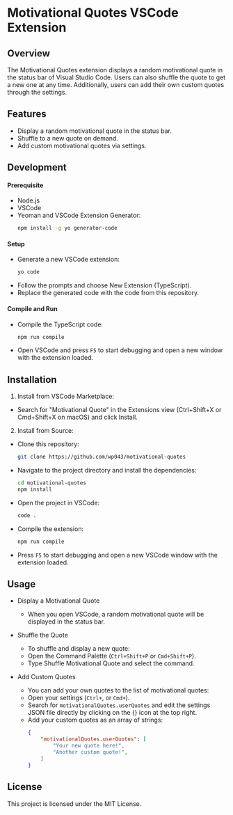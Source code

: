 # Motivational Quotes VSCode Extension

## Overview
The Motivational Quotes extension displays a random motivational quote in the status bar of Visual Studio Code. Users can also shuffle the quote to get a new one at any time. Additionally, users can add their own custom quotes through the settings.

## Features
- Display a random motivational quote in the status bar.
- Shuffle to a new quote on demand.
- Add custom motivational quotes via settings.

## Development
#### Prerequisite
* Node.js
* VSCode
* Yeoman and VSCode Extension Generator:
    ```sh
    npm install -g yo generator-code
    ```
#### Setup
* Generate a new VSCode extension:
    ``` sh
    yo code
    ```
* Follow the prompts and choose New Extension (TypeScript).
* Replace the generated code with the code from this repository.
#### Compile and Run
* Compile the TypeScript code:
    ```sh
    npm run compile
    ```
* Open VSCode and press `F5` to start debugging and open a new window with the extension loaded.

## Installation
1. Install from VSCode Marketplace:

- Search for "Motivational Quote" in the Extensions view (Ctrl+Shift+X or Cmd+Shift+X on macOS) and click Install.

2. Install from Source:

- Clone this repository:
    ```sh
    git clone https://github.com/wp043/motivational-quotes
    ```
- Navigate to the project directory and install the dependencies:
    ```sh
    cd motivational-quotes
    npm install
    ```
- Open the project in VSCode:
    ```sh
    code .
    ```
- Compile the extension:
    ```sh
    npm run compile
    ```
- Press `F5` to start debugging and open a new VSCode window with the extension loaded.

## Usage
- Display a Motivational Quote
    * When you open VSCode, a random motivational quote will be displayed in the status bar.

- Shuffle the Quote
    * To shuffle and display a new quote:
    * Open the Command Palette (`Ctrl+Shift+P` or `Cmd+Shift+P`).
    * Type Shuffle Motivational Quote and select the command.

- Add Custom Quotes
    * You can add your own quotes to the list of motivational quotes:
    * Open your settings (`Ctrl+`, or `Cmd+`).
    * Search for `motivationalQuotes.userQuotes` and edit the settings JSON file directly by clicking on the {} icon at the top right.
    * Add your custom quotes as an array of strings:
        ```json
        {
            "motivationalQuotes.userQuotes": [
                "Your new quote here!",
                "Another custom quote!",
            ]
        }
        ```
## License
This project is licensed under the MIT License.